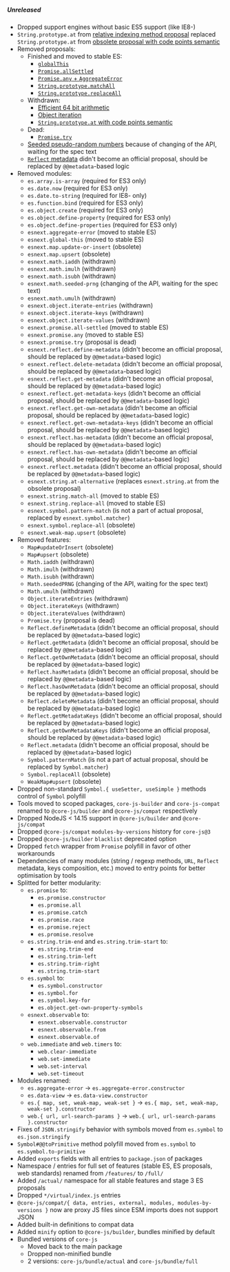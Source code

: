 ##### Unreleased
- Dropped support engines without basic ES5 support (like IE8-)
- `String.prototype.at` from [relative indexing method proposal](https://github.com/tc39/proposal-relative-indexing-method) replaced `String.prototype.at` from [obsolete proposal with code points semantic](https://github.com/mathiasbynens/String.prototype.at)
- Removed proposals:
  - Finished and moved to stable ES:
    - [`globalThis`](https://github.com/tc39/proposal-global)
    - [`Promise.allSettled`](https://github.com/tc39/proposal-promise-allSettled)
    - [`Promise.any` + `AggregateError`](https://github.com/tc39/proposal-promise-any)
    - [`String.prototype.matchAll`](https://github.com/tc39/proposal-string-matchall)
    - [`String.prototype.replaceAll`](https://github.com/tc39/proposal-string-replaceall)
  - Withdrawn:
    - [Efficient 64 bit arithmetic](https://gist.github.com/BrendanEich/4294d5c212a6d2254703)
    - [Object iteration](https://github.com/tc39/proposal-object-iteration)
    - [`String.prototype.at` with code points semantic](https://github.com/mathiasbynens/String.prototype.at)
  - Dead:
    - [`Promise.try`](https://github.com/tc39/proposal-promise-try)
  - [Seeded pseudo-random numbers](https://github.com/tc39/proposal-seeded-random) because of changing of the API, waiting for the spec text
  - [`Reflect` metadata](https://github.com/rbuckton/reflect-metadata) didn't become an official proposal, should be replaced by `@@metadata`-based logic
- Removed modules:
  - `es.array.is-array` (required for ES3 only)
  - `es.date.now` (required for ES3 only)
  - `es.date.to-string` (required for IE8- only)
  - `es.function.bind` (required for ES3 only)
  - `es.object.create` (required for ES3 only)
  - `es.object.define-property` (required for ES3 only)
  - `es.object.define-properties` (required for ES3 only)
  - `esnext.aggregate-error` (moved to stable ES)
  - `esnext.global-this` (moved to stable ES)
  - `esnext.map.update-or-insert` (obsolete)
  - `esnext.map.upsert` (obsolete)
  - `esnext.math.iaddh` (withdrawn)
  - `esnext.math.imulh` (withdrawn)
  - `esnext.math.isubh` (withdrawn)
  - `esnext.math.seeded-prng` (changing of the API, waiting for the spec text)
  - `esnext.math.umulh` (withdrawn)
  - `esnext.object.iterate-entries` (withdrawn)
  - `esnext.object.iterate-keys` (withdrawn)
  - `esnext.object.iterate-values` (withdrawn)
  - `esnext.promise.all-settled` (moved to stable ES)
  - `esnext.promise.any` (moved to stable ES)
  - `esnext.promise.try` (proposal is dead)
  - `esnext.reflect.define-metadata` (didn't become an official proposal, should be replaced by `@@metadata`-based logic)
  - `esnext.reflect.delete-metadata` (didn't become an official proposal, should be replaced by `@@metadata`-based logic)
  - `esnext.reflect.get-metadata` (didn't become an official proposal, should be replaced by `@@metadata`-based logic)
  - `esnext.reflect.get-metadata-keys` (didn't become an official proposal, should be replaced by `@@metadata`-based logic)
  - `esnext.reflect.get-own-metadata` (didn't become an official proposal, should be replaced by `@@metadata`-based logic)
  - `esnext.reflect.get-own-metadata-keys` (didn't become an official proposal, should be replaced by `@@metadata`-based logic)
  - `esnext.reflect.has-metadata` (didn't become an official proposal, should be replaced by `@@metadata`-based logic)
  - `esnext.reflect.has-own-metadata` (didn't become an official proposal, should be replaced by `@@metadata`-based logic)
  - `esnext.reflect.metadata` (didn't become an official proposal, should be replaced by `@@metadata`-based logic)
  - `esnext.string.at-alternative` (replaces `esnext.string.at` from the obsolete proposal)
  - `esnext.string.match-all` (moved to stable ES)
  - `esnext.string.replace-all` (moved to stable ES)
  - `esnext.symbol.pattern-match` (is not a part of actual proposal, replaced by `esnext.symbol.matcher`)
  - `esnext.symbol.replace-all` (obsolete)
  - `esnext.weak-map.upsert` (obsolete)
- Removed features:
  - `Map#updateOrInsert` (obsolete)
  - `Map#upsert` (obsolete)
  - `Math.iaddh` (withdrawn)
  - `Math.imulh` (withdrawn)
  - `Math.isubh` (withdrawn)
  - `Math.seededPRNG` (changing of the API, waiting for the spec text)
  - `Math.umulh` (withdrawn)
  - `Object.iterateEntries` (withdrawn)
  - `Object.iterateKeys` (withdrawn)
  - `Object.iterateValues` (withdrawn)
  - `Promise.try` (proposal is dead)
  - `Reflect.defineMetadata` (didn't become an official proposal, should be replaced by `@@metadata`-based logic)
  - `Reflect.getMetadata` (didn't become an official proposal, should be replaced by `@@metadata`-based logic)
  - `Reflect.getOwnMetadata` (didn't become an official proposal, should be replaced by `@@metadata`-based logic)
  - `Reflect.hasMetadata` (didn't become an official proposal, should be replaced by `@@metadata`-based logic)
  - `Reflect.hasOwnMetadata` (didn't become an official proposal, should be replaced by `@@metadata`-based logic)
  - `Reflect.deleteMetadata` (didn't become an official proposal, should be replaced by `@@metadata`-based logic)
  - `Reflect.getMetadataKeys` (didn't become an official proposal, should be replaced by `@@metadata`-based logic)
  - `Reflect.getOwnMetadataKeys` (didn't become an official proposal, should be replaced by `@@metadata`-based logic)
  - `Reflect.metadata` (didn't become an official proposal, should be replaced by `@@metadata`-based logic)
  - `Symbol.patternMatch` (is not a part of actual proposal, should be replaced by `Symbol.matcher`)
  - `Symbol.replaceAll` (obsolete)
  - `WeakMap#upsert` (obsolete)
- Dropped non-standard `Symbol.{ useSetter, useSimple }` methods control of `Symbol` polyfill
- Tools moved to scoped packages, `core-js-builder` and `core-js-compat` renamed to `@core-js/builder` and `@core-js/compat` respectively
- Dropped NodeJS < 14.15 support in `@core-js/builder` and `@core-js/compat`
- Dropped `@core-js/compat` `modules-by-versions` history for `core-js@3`
- Dropped `@core-js/builder` `blacklist` deprecated option
- Dropped `fetch` wrapper from `Promise` polyfill in favor of other workarounds
- Dependencies of many modules (string / regexp methods, `URL`, `Reflect` metadata, keys composition, etc.) moved to entry points for better optimisation by tools
- Splitted for better modularity:
  - `es.promise` to:
    - `es.promise.constructor`
    - `es.promise.all`
    - `es.promise.catch`
    - `es.promise.race`
    - `es.promise.reject`
    - `es.promise.resolve`
  - `es.string.trim-end` and `es.string.trim-start` to:
    - `es.string.trim-end`
    - `es.string.trim-left`
    - `es.string.trim-right`
    - `es.string.trim-start`
  - `es.symbol` to:
    - `es.symbol.constructor`
    - `es.symbol.for`
    - `es.symbol.key-for`
    - `es.object.get-own-property-symbols`
  - `esnext.observable` to:
    - `esnext.observable.constructor`
    - `esnext.observable.from`
    - `esnext.observable.of`
  - `web.immediate` and `web.timers` to:
    - `web.clear-immediate`
    - `web.set-immediate`
    - `web.set-interval`
    - `web.set-timeout`
- Modules renamed:
  - `es.aggregate-error` -> `es.aggregate-error.constructor`
  - `es.data-view` -> `es.data-view.constructor`
  - `es.{ map, set, weak-map, weak-set }` -> `es.{ map, set, weak-map, weak-set }.constructor`
  - `web.{ url, url-search-params }` -> `web.{ url, url-search-params }.constructor`
- Fixes of `JSON.stringify` behavior with symbols moved from `es.symbol` to `es.json.stringify`
- `Symbol#@@toPrimitive` method polyfill moved from `es.symbol` to `es.symbol.to-primitive`
- Added `exports` fields with all entries to `package.json` of packages
- Namespace / entries for full set of features (stable ES, ES proposals, web standards) renamed from `/features/` to `/full/`
- Added `/actual/` namespace for all stable features and stage 3 ES proposals 
- Dropped `*/virtual/index.js` entries
- `@core-js/compat/{ data, entries, external, modules, modules-by-versions }` now are proxy JS files since ESM imports does not support JSON
- Added built-in definitions to compat data
- Added `minify` option to `@core-js/builder`, bundles minified by default
- Bundled versions of `core-js`
  - Moved back to the main package
  - Dropped non-minified bundle
  - 2 versions: `core-js/bundle/actual` and `core-js/bundle/full`
